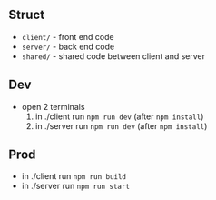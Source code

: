 ## Struct

- `client/` - front end code
- `server/` - back end code
- `shared/` - shared code between client and server

## Dev

- open 2 terminals
  1.  in ./client run `npm run dev` (after `npm install`)
  2.  in ./server run `npm run dev` (after `npm install`)

## Prod

- in ./client run `npm run build`
- in ./server run `npm run start`
